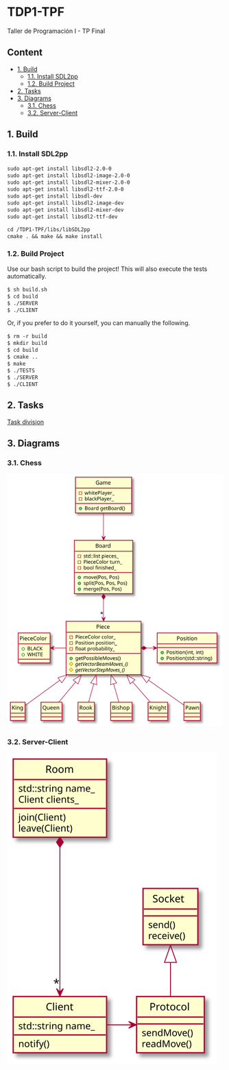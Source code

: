 # TDP1-TPF
Taller de Programación I - TP Final

## Content
* [1. Build](#1-build)
  * [1.1. Install SDL2pp](#11-install-sdl2pp)
  * [1.2. Build Project](#12-build-project)
* [2. Tasks](#2-tasks)
* [3. Diagrams](#3-diagrams)
    * [3.1. Chess](#31-chess)
    * [3.2. Server-Client](#32-server-client)

## 1. Build
### 1.1. Install SDL2pp
```shell
sudo apt-get install libsdl2-2.0-0
sudo apt-get install libsdl2-image-2.0-0
sudo apt-get install libsdl2-mixer-2.0-0
sudo apt-get install libsdl2-ttf-2.0-0
sudo apt-get install libsdl-dev
sudo apt-get install libsdl2-image-dev
sudo apt-get install libsdl2-mixer-dev
sudo apt-get install libsdl2-ttf-dev
```
```shell
cd /TDP1-TPF/libs/libSDL2pp
cmake . && make && make install
```

### 1.2. Build Project
Use our bash script to build the project! This will also execute the tests automatically.
```shell
$ sh build.sh
$ cd build
$ ./SERVER
$ ./CLIENT
```

Or, if you prefer to do it yourself, you can manually the following.
```shell
$ rm -r build
$ mkdir build
$ cd build
$ cmake ..
$ make
$ ./TESTS
$ ./SERVER
$ ./CLIENT
```

## 2. Tasks
[Task division](https://docs.google.com/document/d/12KN0JOcInUOU4T9rDWUngS-od8_TPaNX0qz0X8ciDgI/edit?usp=sharing)

## 3. Diagrams
### 3.1. Chess
![](assets/readme/chess.svg)

### 3.2. Server-Client
![](assets/readme/server-client.svg)
